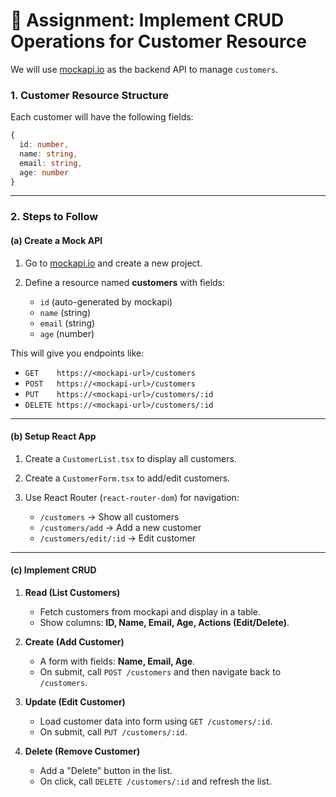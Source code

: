 # 📝 Assignment: Implement CRUD Operations for **Customer Resource**

We will use [mockapi.io](https://mockapi.io) as the backend API to manage `customers`.

### 1. **Customer Resource Structure**

Each customer will have the following fields:

```ts
{
  id: number,
  name: string,
  email: string,
  age: number
}
```

---

### 2. **Steps to Follow**

#### (a) Create a Mock API

1. Go to [mockapi.io](https://mockapi.io) and create a new project.
2. Define a resource named **customers** with fields:

   * `id` (auto-generated by mockapi)
   * `name` (string)
   * `email` (string)
   * `age` (number)

This will give you endpoints like:

* `GET    https://<mockapi-url>/customers`
* `POST   https://<mockapi-url>/customers`
* `PUT    https://<mockapi-url>/customers/:id`
* `DELETE https://<mockapi-url>/customers/:id`

---

#### (b) Setup React App

1. Create a `CustomerList.tsx` to display all customers.
2. Create a `CustomerForm.tsx` to add/edit customers.
3. Use React Router (`react-router-dom`) for navigation:

   * `/customers` → Show all customers
   * `/customers/add` → Add a new customer
   * `/customers/edit/:id` → Edit customer

---

#### (c) Implement CRUD

1. **Read (List Customers)**

   * Fetch customers from mockapi and display in a table.
   * Show columns: **ID, Name, Email, Age, Actions (Edit/Delete)**.

2. **Create (Add Customer)**

   * A form with fields: **Name, Email, Age**.
   * On submit, call `POST /customers` and then navigate back to `/customers`.

3. **Update (Edit Customer)**

   * Load customer data into form using `GET /customers/:id`.
   * On submit, call `PUT /customers/:id`.

4. **Delete (Remove Customer)**

   * Add a "Delete" button in the list.
   * On click, call `DELETE /customers/:id` and refresh the list.